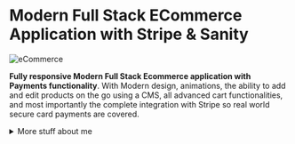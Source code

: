 # Modern Full Stack ECommerce Application with Stripe & Sanity
![eCommerce](https://user-images.githubusercontent.com/70088342/160780701-7bb38a57-76bd-49a2-a4ec-49f89c50a7c7.png)


**Fully responsive Modern Full Stack Ecommerce application with Payments functionality**. With Modern design, animations, the ability to add and edit products on the go using a CMS, all advanced cart functionalities, and most importantly the complete integration with Stripe so real world secure card payments are covered. 


<details>
<summary>
  More stuff about me
</summary>

### What I do

I am a carrier changer, trying with all my heart and brains breaking into tech. So I spend most of days sharping up my recently gained tech skills, networking as learning something new hopping one of job application will get me through.  

## My skills 📜

### Web technologies

- JavaScript ([LinkedIn Assesments Certified](https://www.linkedin.com/in/filiptronicek/))
- TypeScript
- Next.js
- HTML, CSS ([Microsoft Certified](https://www.youracclaim.com/badges/6d5a4a58-c895-4d7e-a725-db1441e9d979/public_url))
- Node.js ([LinkedIn Assesments Certified](https://www.linkedin.com/in/filiptronicek/))

### Productivity utilities

- Microsoft Office - I am a Certified
  [Excel](https://www.youracclaim.com/badges/36154164-82b5-4fbf-b65c-c152af720245/public_url)
  and
  [Word](https://www.youracclaim.com/badges/6f4eee1d-3379-4a8b-b846-35762708d4b8/public_url)
  Expert

### Languages 🌐

| Language      | Proficiency                                                               |
| ------------- | ------------------------------------------------------------------------- |
| English       | C1 ([EFSET certified](https://www.efset.org/cert/5P5Pp1))                 |
| Spanish       | C1                                                                        |
| German        | B1 ([DSD Certificate](https://www.goethe.de/en/spr/kup/prf/prf/gb1.html)) |
| Portuguese    | Native language                                                           |

## What I'm currently learning 📚

- Diving in application development with python 

</details>
